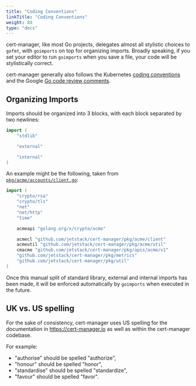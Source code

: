 ```yaml
---
title: "Coding Conventions"
linkTitle: "Coding Conventions"
weight: 80
type: "docs"
---
```


cert-manager, like most Go projects, delegates almost all stylistic choices to `gofmt`,
with `goimports` on top for organizing imports. Broadly speaking, if you set your editor to run
`goimports` when you save a file, your code will be stylistically correct.

cert-manager generally also follows the Kubernetes
[coding conventions](https://www.kubernetes.dev/docs/guide/coding-convention/) and the Google
[Go code review comments](https://github.com/golang/go/wiki/CodeReviewComments).

## Organizing Imports

Imports should be organized into 3 blocks, with each block separated by two newlines:

```go
import (
	"stdlib"

	"external"

	"internal"
)
```

An example might be the following, taken from
[`pkg/acme/accounts/client.go`](https://github.com/jetstack/cert-manager/blob/0c71fe7795858b96cabcddabf706d997cd2fba3f/pkg/acme/accounts/client.go):

```go
import (
	"crypto/rsa"
	"crypto/tls"
	"net"
	"net/http"
	"time"

	acmeapi "golang.org/x/crypto/acme"

	acmecl "github.com/jetstack/cert-manager/pkg/acme/client"
	acmeutil "github.com/jetstack/cert-manager/pkg/acme/util"
	cmacme "github.com/jetstack/cert-manager/pkg/apis/acme/v1"
	"github.com/jetstack/cert-manager/pkg/metrics"
	"github.com/jetstack/cert-manager/pkg/util"
)
```

Once this manual split of standard library, external and internal imports has been made, it will be
enforced automatically by `goimports` when executed in the future.

## UK vs. US spelling

For the sake of consistency, cert-manager uses US spelling for the documentation
in https://cert-manager.io as well as within the cert-manager codebase.

For example:

- "authorise" should be spelled "authorize",
- "honour" should be spelled "honor",
- "standardise" should be spelled "standardize",
- "favour" should be spelled "favor".
